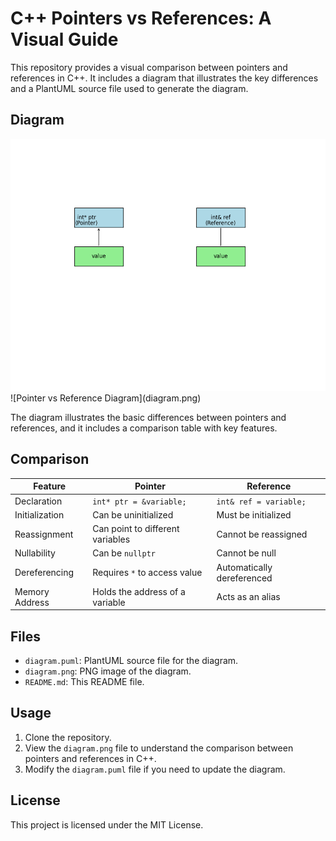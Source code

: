 # C++ Pointers vs References: A Visual Guide

This repository provides a visual comparison between pointers and references in C++. It includes a diagram that illustrates the key differences and a PlantUML source file used to generate the diagram.

## Diagram

<img src="diagram.png" alt="Pointer vs Reference Diagram" width="800">
![Pointer vs Reference Diagram](diagram.png)

The diagram illustrates the basic differences between pointers and references, and it includes a comparison table with key features. 

## Comparison

| Feature         | Pointer                     | Reference                     |
|-----------------|-----------------------------|-------------------------------|
| Declaration     | `int* ptr = &variable;`     | `int& ref = variable;`        |
| Initialization  | Can be uninitialized        | Must be initialized           |
| Reassignment    | Can point to different variables | Cannot be reassigned        |
| Nullability     | Can be `nullptr`            | Cannot be null                |
| Dereferencing   | Requires `*` to access value | Automatically dereferenced    |
| Memory Address  | Holds the address of a variable | Acts as an alias            |

## Files

- `diagram.puml`: PlantUML source file for the diagram.
- `diagram.png`: PNG image of the diagram.
- `README.md`: This README file.

## Usage

1. Clone the repository.
2. View the `diagram.png` file to understand the comparison between pointers and references in C++.
3. Modify the `diagram.puml` file if you need to update the diagram.

## License

This project is licensed under the MIT License.
